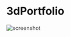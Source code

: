 # 3dPortfolio
![screenshot](https://user-images.githubusercontent.com/86645460/233622444-d721da23-ab55-41ec-aae0-2c0ec6a0330b.png)
